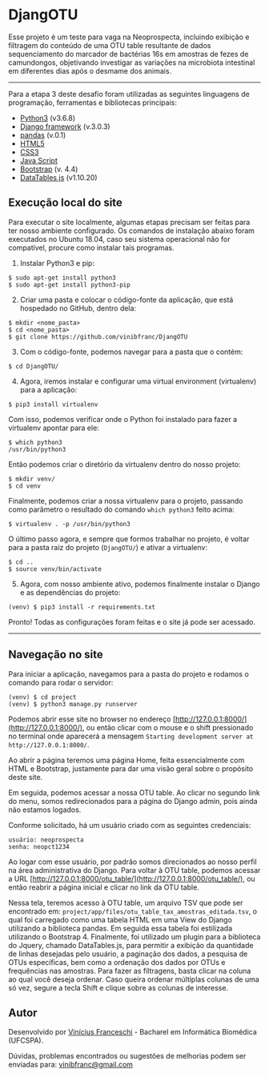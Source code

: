 # DjangOTU

Esse projeto é um teste para vaga na Neoprospecta, incluindo exibição e filtragem do conteúdo de uma OTU table resultante de dados sequenciamento do marcador de bactérias 16s em amostras de fezes de camundongos, objetivando investigar as variações na microbiota intestinal em diferentes dias após o desmame dos animais.

---------------------------------------

Para a etapa 3 deste desafio foram utilizadas as seguintes linguagens de programação, ferramentas e bibliotecas principais:

- [Python3](https://www.python.org/download/releases/3.0/) (v3.6.8)
- [Django framework](https://www.djangoproject.com/) (v.3.0.3)
- [pandas](https://pandas.pydata.org/) (v.0.1)
- [HTML5](https://developer.mozilla.org/pt-BR/docs/Web/HTML/HTML5)
- [CSS3](https://developer.mozilla.org/pt-BR/docs/Archive/CSS3)
- [Java Script](https://www.javascript.com/)
- [Bootstrap](https://getbootstrap.com/) (v. 4.4)
- [DataTables.js](https://datatables.net/) (v1.10.20)

## Execução local do site 

Para executar o site localmente, algumas etapas precisam ser feitas para ter nosso ambiente configurado. Os comandos de instalação abaixo foram executados no Ubuntu 18.04, caso seu sistema operacional não for compatível, procure como instalar tais programas.

1. Instalar Python3 e pip:

```
$ sudo apt-get install python3
$ sudo apt-get install python3-pip
```

2. Criar uma pasta e colocar o código-fonte da aplicação, que está hospedado no GitHub, dentro dela:

```
$ mkdir <nome_pasta>
$ cd <nome_pasta>
$ git clone https://github.com/vinibfranc/DjangOTU
```

3. Com o código-fonte, podemos navegar para a pasta que o contém:

```
$ cd DjangOTU/
```

4. Agora, iremos instalar e configurar uma virtual environment (virtualenv) para a aplicação:

```
$ pip3 install virtualenv
```

Com isso, podemos verificar onde o Python foi instalado para fazer a virtualenv apontar para ele:

```
$ which python3
/usr/bin/python3
```

Então podemos criar o diretório da virtualenv dentro do nosso projeto:

```
$ mkdir venv/
$ cd venv
```

Finalmente, podemos criar a nossa virtualenv para o projeto, passando como parâmetro o resultado do comando ```which python3``` feito acima:

```
$ virtualenv . -p /usr/bin/python3
```

O último passo agora, e sempre que formos trabalhar no projeto, é voltar para a pasta raiz do projeto (```DjangOTU/```) e ativar a virtualenv:

```
$ cd ..
$ source venv/bin/activate
```

5. Agora, com nosso ambiente ativo, podemos finalmente instalar o Django e as dependências do projeto:

```
(venv) $ pip3 install -r requirements.txt
```

Pronto! Todas as configurações foram feitas e o site já pode ser acessado.

------------------------------

## Navegação no site

Para iniciar a aplicação, navegamos para a pasta do projeto e rodamos o comando para rodar o servidor:

```
(venv) $ cd project
(venv) $ python3 manage.py runserver
```

Podemos abrir esse site no browser no endereço [http://127.0.0.1:8000/](http://127.0.0.1:8000/), ou então clicar com o mouse e o shift pressionado no terminal onde aparecerá a mensagem ```Starting development server at http://127.0.0.1:8000/```.

Ao abrir a página teremos uma página Home, feita essencialmente com HTML e Bootstrap, justamente para dar uma visão geral sobre o propósito deste site. 

Em seguida, podemos acessar a nossa OTU table. Ao clicar no segundo link do menu, somos redirecionados para a página do Django admin, pois ainda não estamos logados.

Conforme solicitado, há um usuário criado com as seguintes credenciais:

```
usuário: neoprospecta
senha: neopct1234
```

Ao logar com esse usuário, por padrão somos direcionados ao nosso perfil na área administrativa do Django. Para voltar à OTU table, podemos acessar a URL [http://127.0.0.1:8000/otu_table/](http://127.0.0.1:8000/otu_table/), ou então reabrir a página inicial e clicar no link da OTU table. 

Nessa tela, teremos acesso à OTU table, um arquivo TSV que pode ser encontrado em: ```project/app/files/otu_table_tax_amostras_editada.tsv```, o qual foi carregado como uma tabela HTML em uma View do Django utilizando a biblioteca pandas. Em seguida essa tabela foi estilizada utilizando o Bootstrap 4. Finalmente, foi utilizado um plugin para a biblioteca do Jquery, chamado DataTables.js, para permitir a exibição da quantidade de linhas desejadas pelo usuário, a paginação dos dados, a pesquisa de OTUs específicas, bem como a ordenação dos dados por OTUs e frequências nas amostras. Para fazer as filtragens, basta clicar na coluna ao qual você deseja ordenar. Caso queira ordenar múltiplas colunas de uma só vez, segure a tecla Shift e clique sobre as colunas de interesse.

## Autor

Desenvolvido por [Vinícius Franceschi](https://vinibfranc.github.io/) - Bacharel em Informática Biomédica (UFCSPA).

Dúvidas, problemas encontrados ou sugestões de melhorias podem ser enviadas para: vinibfranc@gmail.com